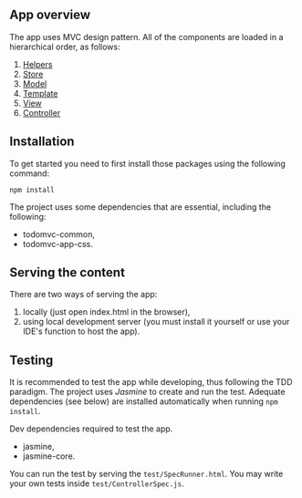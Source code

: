 ## App overview
The app uses MVC design pattern. All of the components are loaded in a hierarchical order, as follows:
1. [Helpers](https://github.com/marcinszczodry/enhanced-todo-app/wiki/Helpers-(helpers.js))
2. [Store](https://github.com/marcinszczodry/enhanced-todo-app/wiki/Store-(store.js))
3. [Model](https://github.com/marcinszczodry/enhanced-todo-app/wiki/Model-(model.js))
4. [Template](https://github.com/marcinszczodry/enhanced-todo-app/wiki/Template-(template.js))
5. [View](https://github.com/marcinszczodry/enhanced-todo-app/wiki/View-(view.js))
6. [Controller](https://github.com/marcinszczodry/enhanced-todo-app/wiki/Controller-(controller.js))

## Installation
To get started you need to first install those packages using the following command:

``npm install``

The project uses some dependencies that are essential, including the following:
* todomvc-common,
* todomvc-app-css.

## Serving the content
There are two ways of serving the app:
1. locally (just open index.html in the browser),
2. using local development server (you must install it yourself or use your IDE's function to host the app).

## Testing
It is recommended to test the app while developing, thus following the TDD paradigm. The project uses _Jasmine_ to create and run the test. Adequate dependencies (see below) are installed automatically when running `npm install`.

Dev dependencies required to test the app.
* jasmine,
* jasmine-core.

You can run the test by serving the `test/SpecRunner.html`. You may write your own tests inside `test/ControllerSpec.js`.

